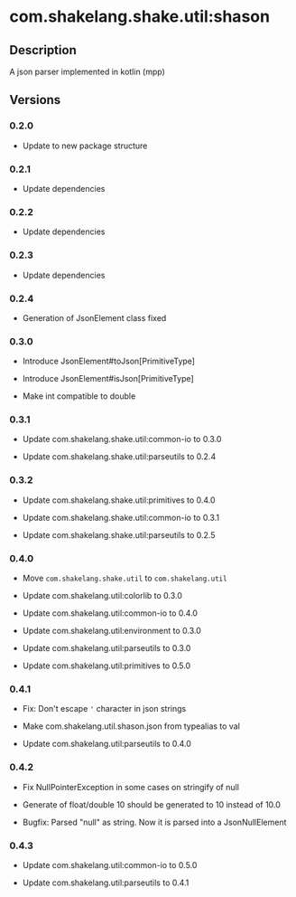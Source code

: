 # com.shakelang.shake.util:shason

## Description

A json parser implemented in kotlin (mpp)

## Versions

### 0.2.0

* Update to new package structure

### 0.2.1

* Update dependencies

### 0.2.2

* Update dependencies

### 0.2.3

* Update dependencies

### 0.2.4

* Generation of JsonElement class fixed

### 0.3.0

* Introduce JsonElement#toJson[PrimitiveType]

* Introduce JsonElement#isJson[PrimitiveType]

* Make int compatible to double

### 0.3.1

* Update com.shakelang.shake.util:common-io to 0.3.0

* Update com.shakelang.shake.util:parseutils to 0.2.4

### 0.3.2

* Update com.shakelang.shake.util:primitives to 0.4.0

* Update com.shakelang.shake.util:common-io to 0.3.1

* Update com.shakelang.shake.util:parseutils to 0.2.5

### 0.4.0

* Move `com.shakelang.shake.util` to `com.shakelang.util`

* Update com.shakelang.util:colorlib to 0.3.0

* Update com.shakelang.util:common-io to 0.4.0

* Update com.shakelang.util:environment to 0.3.0

* Update com.shakelang.util:parseutils to 0.3.0

* Update com.shakelang.util:primitives to 0.5.0

### 0.4.1

* Fix: Don't escape `'` character in json strings

* Make com.shakelang.util.shason.json from typealias to val

* Update com.shakelang.util:parseutils to 0.4.0

### 0.4.2

* Fix NullPointerException in some cases on stringify of null

* Generate of float/double 10 should be generated to 10 instead of 10.0

* Bugfix: Parsed "null" as string. Now it is parsed into a JsonNullElement

### 0.4.3

* Update com.shakelang.util:common-io to 0.5.0

* Update com.shakelang.util:parseutils to 0.4.1